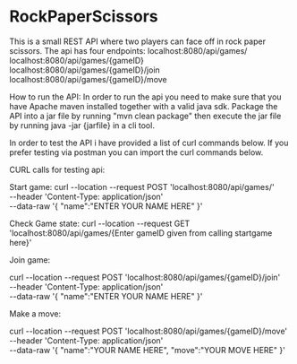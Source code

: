 # RockPaperScissors
This is a small REST API where two players can face off in rock paper scissors. The api has four endpoints:
localhost:8080/api/games/
localhost:8080/api/games/{gameID}
localhost:8080/api/games/{gameID}/join
localhost:8080/api/games/{gameID}/move


How to run the API:
In order to run the api you need to make sure that you have Apache maven installed together with a valid java sdk.
Package the API into a jar file by running "mvn clean package" then execute the jar file by running java -jar {jarfile} in a cli tool.

In order to test the API i have provided a list of curl commands below. If you prefer testing via postman you can import the curl commands below.


CURL calls for testing api:

Start game:
curl --location --request POST 'localhost:8080/api/games/' \
--header 'Content-Type: application/json' \
--data-raw '{
    "name":"ENTER YOUR NAME HERE"
}'

Check Game state: 
curl --location --request GET 'localhost:8080/api/games/{Enter gameID given from calling startgame here}'

Join game:

curl --location --request POST 'localhost:8080/api/games/{gameID}/join' \
--header 'Content-Type: application/json' \
--data-raw '{
    "name":"ENTER YOUR NAME HERE"
}'

Make a move: 

curl --location --request POST 'localhost:8080/api/games/{gameID}/move' \
--header 'Content-Type: application/json' \
--data-raw '{
    "name":"YOUR NAME HERE",
    "move":"YOUR MOVE HERE"
}'

